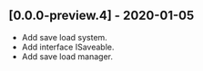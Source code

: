 ## [0.0.0-preview.4] - 2020-01-05
- Add save load system.
- Add interface ISaveable.
- Add save load manager.